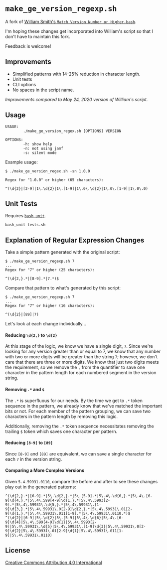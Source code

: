 # `make_ge_version_regexp.sh`

A fork of [William Smith's `Match Version Number or Higher.bash`](https://gist.github.com/talkingmoose/2cf20236e665fcd7ec41311d50c89c0e).

I'm hoping these changes get incorporated into William's script so that I don't
have to maintain this fork.

Feedback is welcome!

## Improvements

- Simplified patterns with 14-25% reduction in character length.
- Unit tests
- CLI options
- No spaces in the script name.

*Improvements compared to May 24, 2020 version of William's script.*

## Usage

```
USAGE:
        ./make_ge_version_regex.sh [OPTIONS] VERSION

OPTIONS:
        -h: show help
        -n: not using jamf
        -s: silent mode
```

Example usage:

```
$ ./make_ge_version_regex.sh -sn 1.0.0

Regex for "1.0.0" or higher (65 characters):

^(\d{2}|[2-9]|1\.\d{2}|1\.[1-9]|1\.0\.\d{2}|1\.0\.[1-9]|1\.0\.0)

```

## Unit Tests

Requires [`bash_unit`](https://github.com/pgrange/bash_unit).

```
bash_unit tests.sh
```

## Explanation of Regular Expression Changes

Take a simple pattern generated with the original script:

```
$ ./make_ge_version_regexp.sh 7
...
Regex for "7" or higher (25 characters):

^(\d{2,}.*|[8-9].*|7.*)$
```

Compare that pattern to what's generated by this script:

```
$ ./make_ge_version_regexp.sh 7
...
Regex for "7" or higher (16 characters):

^(\d{2}|[89]|7)
```

Let's look at each change individually...

#### Reducing `\d{2,}` to `\d{2}`

At this stage of the logic, we know we have a single digit, `7`.  Since we're
looking for any version greater than or equal to 7, we know that any number with
two or more digits will be greater than the string `7`; however, we don't care
that there are three or more digits.  We know that just two digits meets the
requirement, so we remove the `,` from the quantifier to save one character in
the pattern length for each numbered segment in the version string.

#### Removing `.*` and `$`

The `.*` is superfluous for our needs.  By the time we get to `.*` token
sequence in the pattern, we already know that we've matched the important bits
or not.  For each member of the pattern grouping, we can save two characters in
the pattern length by removing this logic.

Additionally, removing the `.*` token sequence necessitates removing the
trailing `$` token which saves one character per pattern.

#### Reducing `[8-9]` to `[89]`

Since `[8-9]` and `[89]` are equivalent, we can save a single character for each
`7` in the version string.

#### Comparing a More Complex Versions

Given `5.4.59931.0110`, compare the before and after to see these changes play
out in the generated patterns:

```
^(\d{2,}.*|[6-9].*|5\.\d{2,}.*|5\.[5-9].*|5\.4\.\d{6,}.*|5\.4\.[6-9]\d{4,}.*|5\.4\.599[4-9]\d{1,}.*|5\.4\.5993[2-9].*|5\.4\.59931\.\d{5,}.*|5\.4\.59931\.[1-9]\d{3,}.*|5\.4\.59931\.0[2-9]\d{2,}.*|5\.4\.59931\.01[2-9]\d{1,}.*|5\.4\.59931\.011[1-9].*|5\.4\.59931\.0110.*)$
^(\d{2}|[6-9]|5\.\d{2}|5\.[5-9]|5\.4\.\d{6}|5\.4\.[6-9]\d{4}|5\.4\.599[4-9]\d{1}|5\.4\.5993[2-9]|5\.4\.59931\.\d{5}|5\.4\.59931\.[1-9]\d{3}|5\.4\.59931\.0[2-9]\d{2}|5\.4\.59931\.01[2-9]\d{1}|5\.4\.59931\.011[1-9]|5\.4\.59931\.0110)
```

## License

[Creative Commons Attribution 4.0 International](https://creativecommons.org/licenses/by/4.0/)

